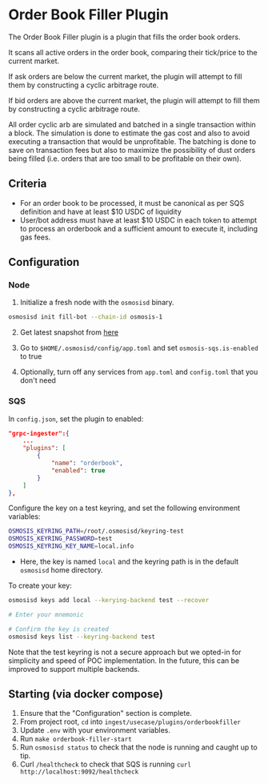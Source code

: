 # Order Book Filler Plugin

The Order Book Filler plugin is a plugin that fills the order book orders.

It scans all active orders in the order book, comparing their tick/price to the current market.

If ask orders are below the current market, the plugin will attempt to fill them by constructing
a cyclic arbitrage route.

If bid orders are above the current market, the plugin will attempt to fill them by constructing
a cyclic arbitrage route.

All order cyclic arb are simulated and batched in a single transaction within a block.
The simulation is done to estimate the gas cost and also to avoid executing a transaction that
would be unprofitable. The batching is done to save on transaction fees but also to maximize the
possibility of dust orders being filled (i.e. orders that are too small to be profitable on their own).

## Criteria

- For an order book to be processed, it must be canonical as per SQS definition and have at least $10 USDC of liquidity
- User/bot address must have at least $10 USDC in each token to attempt to process an orderbook and a sufficient
amount to execute it, including gas fees.

## Configuration

### Node

1. Initialize a fresh node with the `osmosisd` binary.
```bash
osmosisd init fill-bot --chain-id osmosis-1
```

2. Get latest snapshot from [here](https://snapshots.osmosis.zone/index.html)

3. Go to `$HOME/.osmosisd/config/app.toml` and set `osmosis-sqs.is-enabled` to true

4. Optionally, turn off any services from `app.toml` and `config.toml` that you don't need

### SQS

In `config.json`, set the plugin to enabled:

```json
"grpc-ingester":{
    ...
    "plugins": [
        {
            "name": "orderbook",
            "enabled": true
        }
    ]
},
```

Configure the key on a test keyring, and set the following environment variables:
```bash
OSMOSIS_KEYRING_PATH=/root/.osmosisd/keyring-test
OSMOSIS_KEYRING_PASSWORD=test
OSMOSIS_KEYRING_KEY_NAME=local.info
```
- Here, the key is named `local` and the keyring path is in the default `osmosisd` home directory.

To create your key:
```bash
osmosisd keys add local --kerying-backend test --recover

# Enter your mnemonic

# Confirm the key is created
osmosisd keys list --keyring-backend test
```

Note that the test keyring is not a secure approach but we opted-in for simplicity and speed
of POC implementation. In the future, this can be improved to support multiple backends.

## Starting (via docker compose)

1. Ensure that the "Configuration" section is complete.
2. From project root, `cd` into `ingest/usecase/plugins/orderbookfiller`
3. Update `.env` with your environment variables.
4. Run `make orderbook-filler-start`
5. Run `osmosisd status` to check that the node is running and caught up to tip.
6. Curl `/healthcheck` to check that SQS is running `curl http://localhost:9092/healthcheck`
